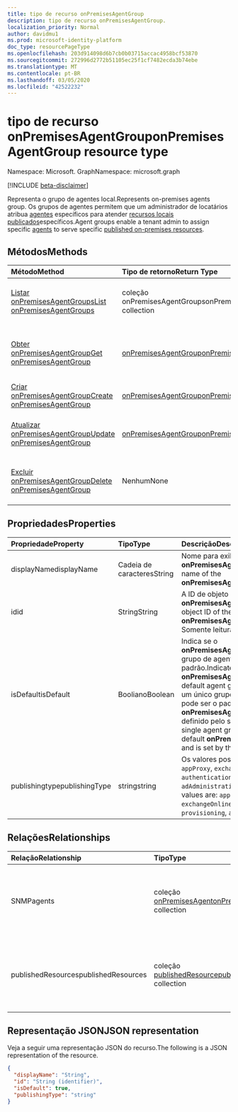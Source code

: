 ```yaml
---
title: tipo de recurso onPremisesAgentGroup
description: tipo de recurso onPremisesAgentGroup.
localization_priority: Normal
author: davidmu1
ms.prod: microsoft-identity-platform
doc_type: resourcePageType
ms.openlocfilehash: 203d914098d6b7cb0b03715accac4958bcf53870
ms.sourcegitcommit: 272996d2772b51105ec25f1cf7482ecda3b74ebe
ms.translationtype: MT
ms.contentlocale: pt-BR
ms.lasthandoff: 03/05/2020
ms.locfileid: "42522232"
---
```

# <a name="onpremisesagentgroup-resource-type"></a><span data-ttu-id="f7490-103">tipo de recurso onPremisesAgentGroup</span><span class="sxs-lookup"><span data-stu-id="f7490-103">onPremisesAgentGroup resource type</span></span>

<span data-ttu-id="f7490-104">Namespace: Microsoft. Graph</span><span class="sxs-lookup"><span data-stu-id="f7490-104">Namespace: microsoft.graph</span></span>

[!INCLUDE [beta-disclaimer](../../includes/beta-disclaimer.md)]

<span data-ttu-id="f7490-105">Representa o grupo de agentes local.</span><span class="sxs-lookup"><span data-stu-id="f7490-105">Represents on-premises agents group.</span></span> <span data-ttu-id="f7490-106">Os grupos de agentes permitem que um administrador de locatários atribua [agentes](onpremisesagent.md) específicos para atender [recursos locais publicados](publishedresource.md)específicos.</span><span class="sxs-lookup"><span data-stu-id="f7490-106">Agent groups enable a tenant admin to assign specific [agents](onpremisesagent.md) to serve specific [published on-premises resources](publishedresource.md).</span></span>

## <a name="methods"></a><span data-ttu-id="f7490-107">Métodos</span><span class="sxs-lookup"><span data-stu-id="f7490-107">Methods</span></span>

| <span data-ttu-id="f7490-108">Método</span><span class="sxs-lookup"><span data-stu-id="f7490-108">Method</span></span>       | <span data-ttu-id="f7490-109">Tipo de retorno</span><span class="sxs-lookup"><span data-stu-id="f7490-109">Return Type</span></span> | <span data-ttu-id="f7490-110">Descrição</span><span class="sxs-lookup"><span data-stu-id="f7490-110">Description</span></span> |
|:-------------|:------------|:------------|
| [<span data-ttu-id="f7490-111">Listar onPremisesAgentGroups</span><span class="sxs-lookup"><span data-stu-id="f7490-111">List onPremisesAgentGroups</span></span>](../api/onpremisesagentgroup-list.md) | <span data-ttu-id="f7490-112">coleção onPremisesAgentGroups</span><span class="sxs-lookup"><span data-stu-id="f7490-112">onPremisesAgentGroups collection</span></span> | <span data-ttu-id="f7490-113">Obtenha uma coleção de objetos **onPremisesAgentGroup** .</span><span class="sxs-lookup"><span data-stu-id="f7490-113">Get an **onPremisesAgentGroup** objects collection.</span></span> |
| [<span data-ttu-id="f7490-114">Obter onPremisesAgentGroup</span><span class="sxs-lookup"><span data-stu-id="f7490-114">Get onPremisesAgentGroup</span></span>](../api/onpremisesagentgroup-get.md) | [<span data-ttu-id="f7490-115">onPremisesAgentGroup</span><span class="sxs-lookup"><span data-stu-id="f7490-115">onPremisesAgentGroup</span></span>](onpremisesagentgroup.md) | <span data-ttu-id="f7490-116">Leia as propriedades e os relacionamentos de um objeto **onPremisesAgentGroup** .</span><span class="sxs-lookup"><span data-stu-id="f7490-116">Read the properties and relationships of an **onPremisesAgentGroup** object.</span></span> |
| [<span data-ttu-id="f7490-117">Criar onPremisesAgentGroup</span><span class="sxs-lookup"><span data-stu-id="f7490-117">Create onPremisesAgentGroup</span></span>](../api/onpremisesagentgroup-post.md)  | [<span data-ttu-id="f7490-118">onPremisesAgentGroup</span><span class="sxs-lookup"><span data-stu-id="f7490-118">onPremisesAgentGroup</span></span>](onpremisesagentgroup.md) | <span data-ttu-id="f7490-119">Criar um novo **onPremisesAgentGroup**.</span><span class="sxs-lookup"><span data-stu-id="f7490-119">Create a new **onPremisesAgentGroup**.</span></span> |
| [<span data-ttu-id="f7490-120">Atualizar onPremisesAgentGroup</span><span class="sxs-lookup"><span data-stu-id="f7490-120">Update onPremisesAgentGroup</span></span>](../api/onpremisesagentgroup-update.md) | [<span data-ttu-id="f7490-121">onPremisesAgentGroup</span><span class="sxs-lookup"><span data-stu-id="f7490-121">onPremisesAgentGroup</span></span>](onpremisesagentgroup.md) | <span data-ttu-id="f7490-122">Atualize um objeto **onPremisesAgentGroup** .</span><span class="sxs-lookup"><span data-stu-id="f7490-122">Update an **onPremisesAgentGroup** object.</span></span> |
| [<span data-ttu-id="f7490-123">Excluir onPremisesAgentGroup</span><span class="sxs-lookup"><span data-stu-id="f7490-123">Delete  onPremisesAgentGroup</span></span>](../api/onpremisesagentgroup-delete.md) | <span data-ttu-id="f7490-124">Nenhum</span><span class="sxs-lookup"><span data-stu-id="f7490-124">None</span></span> | <span data-ttu-id="f7490-125">Excluir um objeto **onPremisesAgentGroup** .</span><span class="sxs-lookup"><span data-stu-id="f7490-125">Delete an **onPremisesAgentGroup** object.</span></span> |

## <a name="properties"></a><span data-ttu-id="f7490-126">Propriedades</span><span class="sxs-lookup"><span data-stu-id="f7490-126">Properties</span></span>

| <span data-ttu-id="f7490-127">Propriedade</span><span class="sxs-lookup"><span data-stu-id="f7490-127">Property</span></span>     | <span data-ttu-id="f7490-128">Tipo</span><span class="sxs-lookup"><span data-stu-id="f7490-128">Type</span></span>        | <span data-ttu-id="f7490-129">Descrição</span><span class="sxs-lookup"><span data-stu-id="f7490-129">Description</span></span> |
|:-------------|:------------|:------------|
|<span data-ttu-id="f7490-130">displayName</span><span class="sxs-lookup"><span data-stu-id="f7490-130">displayName</span></span>|<span data-ttu-id="f7490-131">Cadeia de caracteres</span><span class="sxs-lookup"><span data-stu-id="f7490-131">String</span></span>|<span data-ttu-id="f7490-132">Nome para exibição do **onPremisesAgentGroup**.</span><span class="sxs-lookup"><span data-stu-id="f7490-132">Display name of the **onPremisesAgentGroup**.</span></span>|
|<span data-ttu-id="f7490-133">id</span><span class="sxs-lookup"><span data-stu-id="f7490-133">id</span></span>|<span data-ttu-id="f7490-134">String</span><span class="sxs-lookup"><span data-stu-id="f7490-134">String</span></span>| <span data-ttu-id="f7490-135">A ID de objeto do **onPremisesAgentGroup**.</span><span class="sxs-lookup"><span data-stu-id="f7490-135">The object ID of the **onPremisesAgentGroup**.</span></span> <span data-ttu-id="f7490-136">Somente leitura.</span><span class="sxs-lookup"><span data-stu-id="f7490-136">Read-only.</span></span>|
|<span data-ttu-id="f7490-137">isDefault</span><span class="sxs-lookup"><span data-stu-id="f7490-137">isDefault</span></span>|<span data-ttu-id="f7490-138">Booliano</span><span class="sxs-lookup"><span data-stu-id="f7490-138">Boolean</span></span>|<span data-ttu-id="f7490-139">Indica se o **onPremisesAgentGroup** é o grupo de agente padrão.</span><span class="sxs-lookup"><span data-stu-id="f7490-139">Indicates if the **onPremisesAgentGroup** is the default agent group.</span></span> <span data-ttu-id="f7490-140">Somente um único grupo de agentes pode ser o padrão **onPremisesAgentGroup** e é definido pelo sistema.</span><span class="sxs-lookup"><span data-stu-id="f7490-140">Only a single agent group can be the default **onPremisesAgentGroup** and is set by the system.</span></span>|
|<span data-ttu-id="f7490-141">publishingtype</span><span class="sxs-lookup"><span data-stu-id="f7490-141">publishingType</span></span>|<span data-ttu-id="f7490-142">string</span><span class="sxs-lookup"><span data-stu-id="f7490-142">string</span></span>| <span data-ttu-id="f7490-143">Os valores possíveis são: `appProxy`, `exchangeOnline`, `authentication`, `provisioning`, `adAdministration`.</span><span class="sxs-lookup"><span data-stu-id="f7490-143">Possible values are: `appProxy`, `exchangeOnline`, `authentication`, `provisioning`, `adAdministration`.</span></span>|

## <a name="relationships"></a><span data-ttu-id="f7490-144">Relações</span><span class="sxs-lookup"><span data-stu-id="f7490-144">Relationships</span></span>

| <span data-ttu-id="f7490-145">Relação</span><span class="sxs-lookup"><span data-stu-id="f7490-145">Relationship</span></span> | <span data-ttu-id="f7490-146">Tipo</span><span class="sxs-lookup"><span data-stu-id="f7490-146">Type</span></span>        | <span data-ttu-id="f7490-147">Descrição</span><span class="sxs-lookup"><span data-stu-id="f7490-147">Description</span></span> |
|:-------------|:------------|:------------|
|<span data-ttu-id="f7490-148">SNMP</span><span class="sxs-lookup"><span data-stu-id="f7490-148">agents</span></span>|<span data-ttu-id="f7490-149">coleção [onPremisesAgent](onpremisesagent.md)</span><span class="sxs-lookup"><span data-stu-id="f7490-149">[onPremisesAgent](onpremisesagent.md) collection</span></span>| <span data-ttu-id="f7490-150">Lista de **onPremisesAgent** que são atribuídas a um **onPremisesAgentGroup**.</span><span class="sxs-lookup"><span data-stu-id="f7490-150">List of **onPremisesAgent** that are assigned to an **onPremisesAgentGroup**.</span></span> <span data-ttu-id="f7490-151">Somente leitura.</span><span class="sxs-lookup"><span data-stu-id="f7490-151">Read-only.</span></span> <span data-ttu-id="f7490-152">Anulável.</span><span class="sxs-lookup"><span data-stu-id="f7490-152">Nullable.</span></span>|
|<span data-ttu-id="f7490-153">publishedResources</span><span class="sxs-lookup"><span data-stu-id="f7490-153">publishedResources</span></span>|<span data-ttu-id="f7490-154">coleção [publishedResource](publishedresource.md)</span><span class="sxs-lookup"><span data-stu-id="f7490-154">[publishedResource](publishedresource.md) collection</span></span>| <span data-ttu-id="f7490-155">Lista de **publishedResource** que são atribuídas a um **onPremisesAgentGroup**.</span><span class="sxs-lookup"><span data-stu-id="f7490-155">List of **publishedResource** that are assigned to an **onPremisesAgentGroup**.</span></span> <span data-ttu-id="f7490-156">Somente leitura.</span><span class="sxs-lookup"><span data-stu-id="f7490-156">Read-only.</span></span> <span data-ttu-id="f7490-157">Anulável.</span><span class="sxs-lookup"><span data-stu-id="f7490-157">Nullable.</span></span>|

## <a name="json-representation"></a><span data-ttu-id="f7490-158">Representação JSON</span><span class="sxs-lookup"><span data-stu-id="f7490-158">JSON representation</span></span>

<span data-ttu-id="f7490-159">Veja a seguir uma representação JSON do recurso.</span><span class="sxs-lookup"><span data-stu-id="f7490-159">The following is a JSON representation of the resource.</span></span>

<!-- {
  "blockType": "resource",
  "optionalProperties": [

  ],
  "@odata.type": "microsoft.graph.onPremisesAgentGroup",
  "baseType": "",
  "keyProperty": "id"
}-->

```json
{
  "displayName": "String",
  "id": "String (identifier)",
  "isDefault": true,
  "publishingType": "string"
}
```

<!-- uuid: 16cd6b66-4b1a-43a1-adaf-3a886856ed98
2019-02-04 14:57:30 UTC -->
<!-- {
  "type": "#page.annotation",
  "description": "onPremisesAgentGroup resource",
  "keywords": "",
  "section": "documentation",
  "tocPath": ""
}-->
